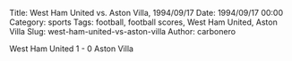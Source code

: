 Title: West Ham United vs. Aston Villa, 1994/09/17
Date: 1994/09/17 00:00
Category: sports
Tags: football, football scores, West Ham United, Aston Villa
Slug: west-ham-united-vs-aston-villa
Author: carbonero


West Ham United 1 - 0 Aston Villa
